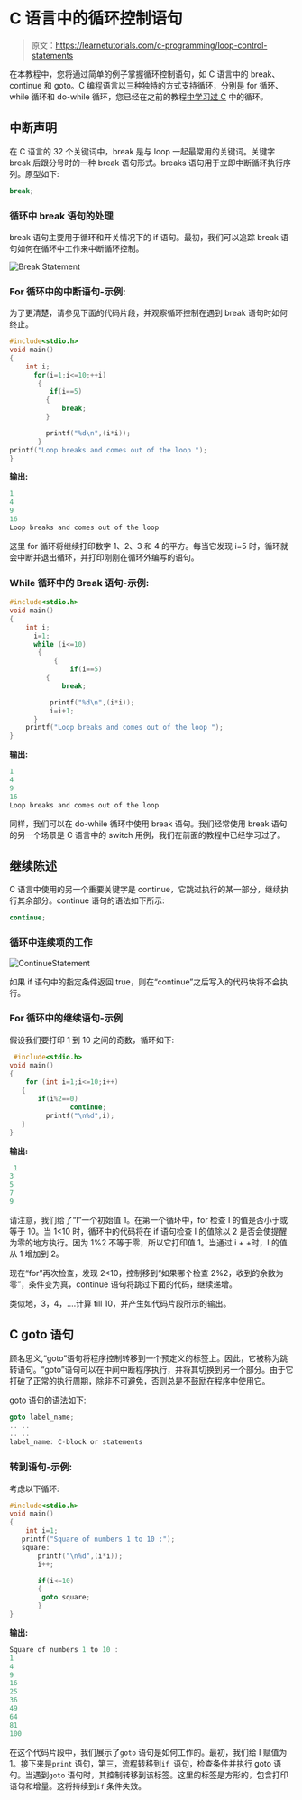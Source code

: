# C 语言中的循环控制语句

> 原文：<https://learnetutorials.com/c-programming/loop-control-statements>

在本教程中，您将通过简单的例子掌握循环控制语句，如 C 语言中的 break、continue 和 goto。C 编程语言以三种独特的方式支持循环，分别是 for 循环、while 循环和 do-while 循环，您已经在之前的教程[中学习过 C](loops) 中的循环。

## 中断声明

在 C 语言的 32 个关键词中，break 是与 loop 一起最常用的关键词。关键字 break 后跟分号时的一种 break 语句形式。breaks 语句用于立即中断循环执行序列。原型如下:

```c
break; 

```

### 循环中 break 语句的处理

break 语句主要用于循环和开关情况下的 if 语句。最初，我们可以追踪 break 语句如何在循环中工作来中断循环控制。

![Break Statement](img/1c3389b28b6bf8e111f8d27552cc037e.png)

### For 循环中的中断语句-示例:

为了更清楚，请参见下面的代码片段，并观察循环控制在遇到 break 语句时如何终止。

```c
#include<stdio.h>
void main()
{
    int i;
      for(i=1;i<=10;++i)
       {
          if(i==5)
         {
             break;
         }

         printf("%d\n",(i*i));
       }
printf("Loop breaks and comes out of the loop ");
}

```

**输出:**

```c
1
4
9
16
Loop breaks and comes out of the loop 
```

这里 for 循环将继续打印数字 1、2、3 和 4 的平方。每当它发现 i=5 时，循环就会中断并退出循环，并打印刚刚在循环外编写的语句。

### While 循环中的 Break 语句-示例:

```c
#include<stdio.h>
void main()
{
    int i;
      i=1;
      while (i<=10)
       {
           {
               if(i==5)
         {
             break;

          printf("%d\n",(i*i));
          i=i+1;
      }
    printf("Loop breaks and comes out of the loop ");
}

```

**输出:**

```c
1
4
9
16
Loop breaks and comes out of the loop 
```

同样，我们可以在 do-while 循环中使用 break 语句。我们经常使用 break 语句的另一个场景是 C 语言中的 switch 用例，我们在前面的教程中已经学习过了。

## 继续陈述

C 语言中使用的另一个重要关键字是 continue，它跳过执行的某一部分，继续执行其余部分。continue 语句的语法如下所示:

```c
continue; 

```

### 循环中连续项的工作

![ContinueStatement](img/b61fc8ce9ab6ee5878d8885f9dc2f684.png)

如果 if 语句中的指定条件返回 true，则在“continue”之后写入的代码块将不会执行。

### For 循环中的继续语句-示例

假设我们要打印 1 到 10 之间的奇数，循环如下:

```c
 #include<stdio.h>
void main()
{
    for (int i=1;i<=10;i++)
   {
       if(i%2==0)
               continue;
         printf("\n%d",i);
   }
} 

```

**输出:**

```c
 1
3
5
7
9 
```

请注意，我们给了“I”一个初始值 1。在第一个循环中，for 检查 I 的值是否小于或等于 10。当 1<10 时，循环中的代码将在 if 语句检查 I 的值除以 2 是否会使提醒为零的地方执行。因为 1%2 不等于零，所以它打印值 1。当通过 i + +时，I 的值从 1 增加到 2。

现在“for”再次检查，发现 2<10，控制移到“如果哪个检查 2%2，收到的余数为零”，条件变为真，continue 语句将跳过下面的代码，继续递增。

类似地，3，4，....计算 till 10，并产生如代码片段所示的输出。

## C goto 语句

顾名思义,“goto”语句将程序控制转移到一个预定义的标签上。因此，它被称为跳转语句。“goto”语句可以在中间中断程序执行，并将其切换到另一个部分。由于它打破了正常的执行周期，除非不可避免，否则总是不鼓励在程序中使用它。

goto 语句的语法如下:

```c
goto label_name;
.. ..
.. ..
label_name: C-block or statements 

```

### 转到语句-示例:

考虑以下循环:

```c
#include<stdio.h>
void main()
{
    int i=1;
   printf("Square of numbers 1 to 10 :");
   square:
       printf("\n%d",(i*i));
       i++;

       if(i<=10)
       {
        goto square; 
       }
}

```

**输出:**

```c
Square of numbers 1 to 10 :
1
4
9
16
25
36
49
64
81
100 
```

在这个代码片段中，我们展示了`goto` 语句是如何工作的。最初，我们给 I 赋值为 1。接下来是`print` 语句，第三，流程转移到`if `语句，检查条件并执行 goto 语句。当遇到`goto` 语句时，其控制转移到该标签。这里的标签是方形的，包含打印语句和增量。这将持续到`if` 条件失效。